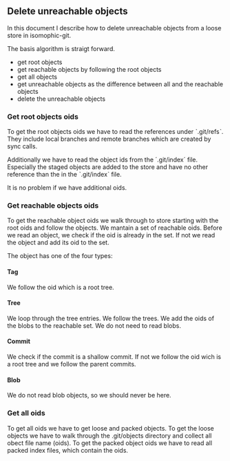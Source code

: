 ## Delete unreachable objects
In this document I describe how to delete unreachable objects from a loose store in isomophic-git.

The basis algorithm is straigt forward.
- get root objects
- get reachable objects by following the root objects
- get all objects
- get unreachable objects as the difference between all and the reachable objects
- delete the unreachable objects

### Get root objects oids
To get the root objects oids we have to read the references under ˋ.git/refsˋ. They include local branches and remote branches which are created by sync calls.

Additionally we have to read the object ids from the ´.git/index´ file. Especially the staged objects are added to the store and have no other reference than the in the ˋ.git/indexˋ file.

It is no problem if we have additional oids.

### Get reachable objects oids
To get the reachable object oids we walk through to store starting with the root oids and follow the objects. We mantain a set of reachable oids. Before we read an object, we check if the oid is already in the set. If not we read the object and add its oid to the set.

The object has one of the four types:

#### Tag
We follow the oid which is a root tree.
#### Tree
We loop through the tree entries. We follow the trees. We add the oids of the blobs to the reachable set. We do not need to read blobs.
#### Commit
We check if the commit is a shallow commit. If not we follow the oid wich is a root tree and we follow the parent commits.
#### Blob
We do not read blob objects, so we should never be here.

### Get all oids
To get all oids we have to get loose and packed objects.
To get the loose objects we have to walk through the .git/objects directory and collect all obect file name (oids).
To get the packed object oids we have to read all packed index files, which contain the oids.
